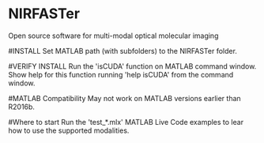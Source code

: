 # NIRFASTer
Open source software for multi-modal optical molecular imaging

#INSTALL
Set MATLAB path (with subfolders) to the NIRFASTer folder.

#VERIFY INSTALL
Run the 'isCUDA' function on MATLAB command window.
Show help for this function running 'help isCUDA' from the command window.

#MATLAB Compatibility
May not work on MATLAB versions earlier than R2016b.

#Where to start
Run the 'test_*.mlx' MATLAB Live Code examples to lear how to use the supported modalities.
